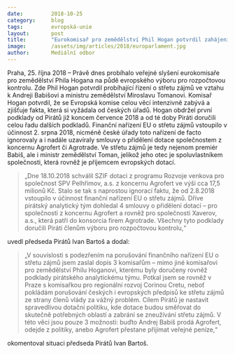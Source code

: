 ```yaml
---
date:         2018-10-25
category:     blog
tags:         evropská-unie
layout:       post
title:        "Eurokomisař pro zemědělství Phil Hogan potvrdil zahájení řízení pro porušování nařízení o střetu zájmů ve vztahu k Andreji Babišovi a Miroslavu Tomanovi"
image:        /assets/img/articles/2018/europarlament.jpg
author:       Mediální odbor
---
```

 

Praha, 25. října 2018 – Právě dnes probíhalo veřejné slyšení eurokomisaře pro zemědělství Phila Hogana na půdě evropského výboru pro rozpočtovou kontrolu. Zde Phil Hogan potvrdil probíhající řízení o střetu zájmů ve vztahu k Andreji Babišovi a ministru zemědělství Miroslavu Tomanovi. Komisař Hogan potvrdil, že se Evropská komise celou věcí intenzivně zabývá a zjišťuje fakta, která si vyžádala od českých úřadů. Hogan obdržel první podklady od Pirátů již koncem července 2018 a od té doby Piráti doručili celou řadu dalších podkladů. Finanční nařízení EU o střetu zájmů vstoupilo v účinnost 2. srpna 2018, nicméně české úřady toto nařízení de facto ignorovaly a i nadále uzavíraly smlouvy o přidělení dotace společnostem z koncernu Agrofert či Agrotrade. Ve střetu zájmů je tedy nejenom premiér Babiš, ale i ministr zemědělství Toman, jelikož jeho otec je spoluvlastníkem společnosti, která rovněž je příjemcem evropských dotací.

> „Dne 18.10.2018 schválil SZIF dotaci z programu Rozvoje venkova pro společnost SPV Pelhřimov, a.s. z koncernu Agrofert ve výši cca 17,5 milionů Kč. Stalo se tak s naprostou ignorací faktu, že od 2.8.2018 vstoupilo v účinnost finanční nařízení EU o střetu zájmů. Dříve pirátský analytický tým dohledal 4 smlouvy o přidělení dotací – pro společnosti z koncernu Agrofert a rovněž pro společnosti Xaverov, a.s., která patří do konsorcia firem Agrotrade. Všechny tyto podklady doručili Piráti členům výboru pro rozpočtovou kontrolu,“ 

uvedl předseda Pirátů Ivan Bartoš a dodal: 

> „V souvislosti s podezřením na porušování finančního nařízení EU o střetu zájmů jsem zaslal dopis 3 komisařům – mimo jiné komisařovi pro zemědělství Philu Hoganovi, kterému byly doručeny rovněž podklady pirátského analytickému týmu. Potkal jsem se rovněž v Praze s komisařkou pro regionální rozvoj Corinou Cretu, neboť pokládám porušování českých i evropských předpisů ke střetu zájmů ze strany členů vlády za vážný problém. Cílem Pirátů je nastavit spravedlivou dotační politiku, kde dotace budou směřovat do skutečně potřebných oblastí a zabrání se zneužívání střetu zájmů. V této věci jsou pouze 3 možnosti: buďto Andrej Babiš prodá Agrofert, odejde z politiky, anebo Agrofert přestane přijímat veřejné peníze,“ 

okomentoval situaci předseda Pirátů Ivan Bartoš.
